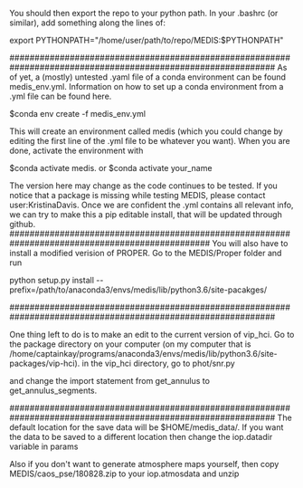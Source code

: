 You should then export the repo to your python path. In your .bashrc (or similar), add something along the lines of:

export PYTHONPATH="/home/user/path/to/repo/MEDIS:$PYTHONPATH"

#############################################################################################################
As of yet, a (mostly) untested .yaml file of a conda environment can be found medis_env.yml. Information on how to set up a conda environment from a .yml file can be found here.

$conda env create -f medis_env.yml

This will create an environment called medis (which you could change by editing the first line of the .yml file to be whatever you want). When you are done, activate the environment with

$conda activate medis.
or 
$conda activate your_name

The version here may change as the code continues to be tested. If you notice that a package is missing while testing MEDIS, please contact user:KristinaDavis. Once we are confident the .yml contains all relevant info, we can try to make this a pip editable install, that will be updated through github.
################################################################################################
You will also have to install a modified verision of PROPER. Go to the MEDIS/Proper folder and run

python setup.py install --prefix=/path/to/anaconda3/envs/medis/lib/python3.6/site-pacakges/

#############################################################################################################

One thing left to do is to make an edit to the current version of vip_hci. Go to the package directory on your computer (on my computer that is /home/captainkay/programs/anaconda3/envs/medis/lib/python3.6/site-packages/vip-hci).
in the vip_hci directory, go to phot/snr.py

and change the import statement from get_annulus to get_annulus_segments.

#############################################################################################################
The default location for the save data will be $HOME/medis_data/. If you want the data to be saved to a different location then change the iop.datadir variable in params

Also if you don't want to generate atmosphere maps yourself, then copy MEDIS/caos_pse/180828.zip to your iop.atmosdata and unzip
